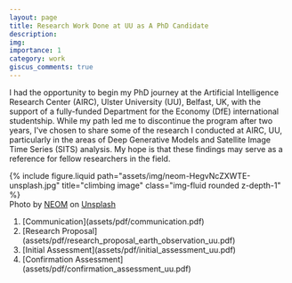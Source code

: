 ```yaml
---
layout: page
title: Research Work Done at UU as A PhD Candidate
description: 
img: 
importance: 1
category: work
giscus_comments: true
---
```


I had the opportunity to begin my PhD journey at the Artificial Intelligence Research Center (AIRC), Ulster University (UU), Belfast, UK, with the support of a fully-funded Department for the Economy (DfE) international studentship. While my path led me to discontinue the program after two years, I've chosen to share some of the research I conducted at AIRC, UU, particularly in the areas of Deep Generative Models and Satellite Image Time Series (SITS) analysis. My hope is that these findings may serve as a reference for fellow researchers in the field.

<div class="row">
    <div class="col-sm mt-3 mt-md-0">
        {% include figure.liquid path="assets/img/neom-HegvNcZXWTE-unsplash.jpg" title="climbing image" class="img-fluid rounded z-depth-1" %}
    </div>
</div>
Photo by <a href="https://unsplash.com/@neom?utm_content=creditCopyText&utm_medium=referral&utm_source=unsplash">NEOM</a> on <a href="https://unsplash.com/photos/a-man-climbing-up-the-side-of-a-mountain-HegvNcZXWTE?utm_content=creditCopyText&utm_medium=referral&utm_source=unsplash">Unsplash</a>
</div>

<ol>
  <li>[Communication](assets/pdf/communication.pdf)</li>
  <li>[Research Proposal](assets/pdf/research_proposal_earth_observation_uu.pdf)</li>
  <li>[Initial Assessment](assets/pdf/initial_assessment_uu.pdf)</li>
  <li>[Confirmation Assessment](assets/pdf/confirmation_assessment_uu.pdf)</li>
</ol>
